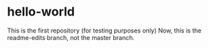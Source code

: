 # hello-world
This is the first repository (for testing purposes only)
Now, this is the readme-edits branch, not the master branch.
